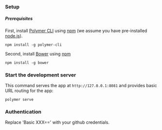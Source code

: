 ### Setup

##### Prerequisites

First, install [Polymer CLI](https://github.com/Polymer/polymer-cli) using
[npm](https://www.npmjs.com) (we assume you have pre-installed [node.js](https://nodejs.org)).

    npm install -g polymer-cli

Second, install [Bower](https://bower.io/) using [npm](https://www.npmjs.com)

    npm install -g bower
    
### Start the development server

This command serves the app at `http://127.0.0.1:8081` and provides basic URL
routing for the app:

    polymer serve
    
### Authentication

Replace 'Basic XXX==' with your github credentials. 